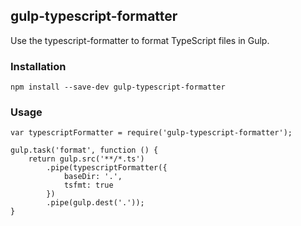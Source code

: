 ## gulp-typescript-formatter

Use the typescript-formatter to format TypeScript files in Gulp.

### Installation

```
npm install --save-dev gulp-typescript-formatter
```

### Usage

```
var typescriptFormatter = require('gulp-typescript-formatter');

gulp.task('format', function () {
    return gulp.src('**/*.ts')
        .pipe(typescriptFormatter({
            baseDir: '.',
            tsfmt: true
        })
        .pipe(gulp.dest('.'));
}
```

